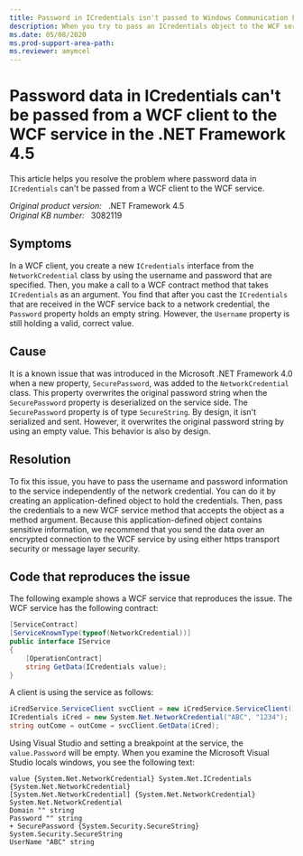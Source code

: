 ```yaml
---
title: Password in ICredentials isn't passed to Windows Communication Foundation (WCF) service
description: When you try to pass an ICredentials object to the WCF service, the serialized ICredentials object will no longer contains the password value. This behavior is by design.
ms.date: 05/08/2020
ms.prod-support-area-path:
ms.reviewer: amymcel
---
```

# Password data in ICredentials can't be passed from a WCF client to the WCF service in the .NET Framework 4.5

This article helps you resolve the problem where password data in `ICredentials` can't be passed from a WCF client to the WCF service.

_Original product version:_ &nbsp; .NET Framework 4.5  
_Original KB number:_ &nbsp; 3082119

## Symptoms

In a WCF client, you create a new `ICredentials` interface from the `NetworkCredential` class by using the username and password that are specified. Then, you make a call to a WCF contract method that takes `ICredentials` as an argument. You find that after you cast the `ICredentials` that are received in the WCF service back to a network credential, the `Password` property holds an empty string. However, the `Username` property is still holding a valid, correct value.

## Cause

It is a known issue that was introduced in the Microsoft .NET Framework 4.0 when a new property, `SecurePassword`, was added to the `NetworkCredential` class. This property overwrites the original password string when the `SecurePassword` property is deserialized on the service side. The `SecurePassword` property is of type `SecureString`. By design, it isn't serialized and sent. However, it overwrites the original password string by using an empty value. This behavior is also by design.

## Resolution

To fix this issue, you have to pass the username and password information to the service independently of the network credential. You can do it by creating an application-defined object to hold the credentials. Then, pass the credentials to a new WCF service method that accepts the object as a method argument. Because this application-defined object contains sensitive information, we recommend that you send the data over an encrypted connection to the WCF service by using either https transport security or message layer security.

## Code that reproduces the issue

The following example shows a WCF service that reproduces the issue. The WCF service has the following contract:

```csharp
[ServiceContract]
[ServiceKnownType(typeof(NetworkCredential))]
public interface IService
{
    [OperationContract]
    string GetData(ICredentials value);
}
```

A client is using the service as follows:

```csharp
iCredService.ServiceClient svcClient = new iCredService.ServiceClient();
ICredentials iCred = new System.Net.NetworkCredential("ABC", "1234");
string outCome = outCome = svcClient.GetData(iCred);
```

Using Visual Studio and setting a breakpoint at the service, the `value.Password` will be empty. When you examine the Microsoft Visual Studio locals windows, you see the following text:

```console
value {System.Net.NetworkCredential} System.Net.ICredentials {System.Net.NetworkCredential}
[System.Net.NetworkCredential] {System.Net.NetworkCredential} System.Net.NetworkCredential
Domain "" string
Password "" string
+ SecurePassword {System.Security.SecureString} System.Security.SecureString
UserName "ABC" string
```
